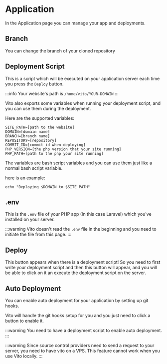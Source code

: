 # Application

In the Application page you can manage your app and deployments.

## Branch

You can change the branch of your cloned repository

## Deployment Script

This is a script which will be executed on your application server each time you press the `Deploy` button.

:::info
Your website's path is `/home/vito/YOUR-DOMAIN`
:::

Vito also exports some variables when running your deployment script, and you can use them during the deployment.

Here are the supported variables:

```
SITE_PATH=[path to the website]
DOMAIN=[domain name]
BRANCH=[branch name]
REPOSITORY=[repository]
COMMIT_ID=[commit id when deploying]
PHP_VERSION=[the php version that your site running]
PHP_PATH=[path to the php your site running]
```

The variables are bash script variables and you can use them just like a normal bash script variable.

here is an example:

```shell
echo "Deploying $DOMAIN to $SITE_PATH"
```

## .env

This is the `.env` file of your PHP app (In this case Laravel) which you've installed on your server.

:::warning
Vito doesn't read the `.env` file in the beginning and you need to initiate the file from this page.
:::

## Deploy

This button appears when there is a deployment script! So you need to first write your deployment script and then this
button will appear, and you will be able to click on it an execute the deployment script on the server.

## Auto Deployment

You can enable auto deployment for your application by setting up git hooks.

Vito will handle the git hooks setup for you and you just need to click a button to enable it.

:::warning
You need to have a deployment script to enable auto deployment.
:::

:::warning
Since source control providers need to send a request to your server, you need to have vito on a VPS. This feature
cannot work when you use Vito locally.
:::

